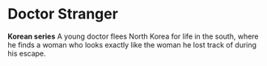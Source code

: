# Doctor Stranger
**Korean series**
A young doctor flees North Korea for life in the south, where he finds a woman who looks exactly like the woman he lost track of during his escape.
